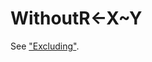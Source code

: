 




<h1 class="heading"><span class="name">Without</span><span class="command">R←X~Y</span></h1>

See ["Excluding"](../../non-scalar-selection-functions/excluding.md).



